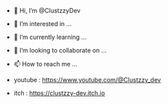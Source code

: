 - 👋 Hi, I’m @ClustzzyDev
- 👀 I’m interested in ...
- 🌱 I’m currently learning ...
- 💞️ I’m looking to collaborate on ...
- 📫 How to reach me ...

- youtube : https://www.youtube.com/@Clustzzy_dev
- itch : https://clustzzy-dev.itch.io
<!---
ClustzzyDev/ClustzzyDev is a ✨ special ✨ repository because its `README.md` (this file) appears on your GitHub profile.
You can click the Preview link to take a look at your changes.
--->

